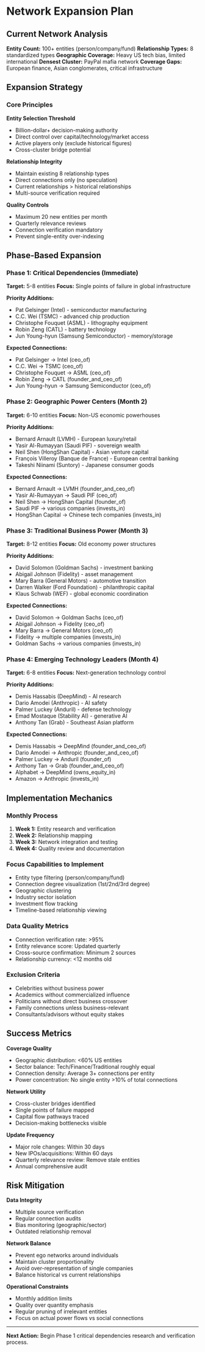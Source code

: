 # Network Expansion Plan

## Current Network Analysis

**Entity Count:** 100+ entities (person/company/fund)
**Relationship Types:** 8 standardized types
**Geographic Coverage:** Heavy US tech bias, limited international
**Densest Cluster:** PayPal mafia network
**Coverage Gaps:** European finance, Asian conglomerates, critical infrastructure

## Expansion Strategy

### Core Principles

**Entity Selection Threshold**
- Billion-dollar+ decision-making authority
- Direct control over capital/technology/market access
- Active players only (exclude historical figures)
- Cross-cluster bridge potential

**Relationship Integrity**
- Maintain existing 8 relationship types
- Direct connections only (no speculation)
- Current relationships > historical relationships
- Multi-source verification required

**Quality Controls**
- Maximum 20 new entities per month
- Quarterly relevance reviews
- Connection verification mandatory
- Prevent single-entity over-indexing

## Phase-Based Expansion

### Phase 1: Critical Dependencies (Immediate)
**Target:** 5-8 entities
**Focus:** Single points of failure in global infrastructure

**Priority Additions:**
- Pat Gelsinger (Intel) - semiconductor manufacturing
- C.C. Wei (TSMC) - advanced chip production
- Christophe Fouquet (ASML) - lithography equipment
- Robin Zeng (CATL) - battery technology
- Jun Young-hyun (Samsung Semiconductor) - memory/storage

**Expected Connections:**
- Pat Gelsinger → Intel (ceo_of)
- C.C. Wei → TSMC (ceo_of)
- Christophe Fouquet → ASML (ceo_of)
- Robin Zeng → CATL (founder_and_ceo_of)
- Jun Young-hyun → Samsung Semiconductor (ceo_of)

### Phase 2: Geographic Power Centers (Month 2)
**Target:** 6-10 entities
**Focus:** Non-US economic powerhouses

**Priority Additions:**
- Bernard Arnault (LVMH) - European luxury/retail
- Yasir Al-Rumayyan (Saudi PIF) - sovereign wealth
- Neil Shen (HongShan Capital) - Asian venture capital
- François Villeroy (Banque de France) - European central banking
- Takeshi Niinami (Suntory) - Japanese consumer goods

**Expected Connections:**
- Bernard Arnault → LVMH (founder_and_ceo_of)
- Yasir Al-Rumayyan → Saudi PIF (ceo_of)
- Neil Shen → HongShan Capital (founder_of)
- Saudi PIF → various companies (invests_in)
- HongShan Capital → Chinese tech companies (invests_in)

### Phase 3: Traditional Business Power (Month 3)
**Target:** 8-12 entities
**Focus:** Old economy power structures

**Priority Additions:**
- David Solomon (Goldman Sachs) - investment banking
- Abigail Johnson (Fidelity) - asset management
- Mary Barra (General Motors) - automotive transition
- Darren Walker (Ford Foundation) - philanthropic capital
- Klaus Schwab (WEF) - global economic coordination

**Expected Connections:**
- David Solomon → Goldman Sachs (ceo_of)
- Abigail Johnson → Fidelity (ceo_of)
- Mary Barra → General Motors (ceo_of)
- Fidelity → multiple companies (invests_in)
- Goldman Sachs → various companies (invests_in)

### Phase 4: Emerging Technology Leaders (Month 4)
**Target:** 6-8 entities
**Focus:** Next-generation technology control

**Priority Additions:**
- Demis Hassabis (DeepMind) - AI research
- Dario Amodei (Anthropic) - AI safety
- Palmer Luckey (Anduril) - defense technology
- Emad Mostaque (Stability AI) - generative AI
- Anthony Tan (Grab) - Southeast Asian platform

**Expected Connections:**
- Demis Hassabis → DeepMind (founder_and_ceo_of)
- Dario Amodei → Anthropic (founder_and_ceo_of)
- Palmer Luckey → Anduril (founder_of)
- Anthony Tan → Grab (founder_and_ceo_of)
- Alphabet → DeepMind (owns_equity_in)
- Amazon → Anthropic (invests_in)

## Implementation Mechanics

### Monthly Process
1. **Week 1:** Entity research and verification
2. **Week 2:** Relationship mapping
3. **Week 3:** Network integration and testing
4. **Week 4:** Quality review and documentation

### Focus Capabilities to Implement
- Entity type filtering (person/company/fund)
- Connection degree visualization (1st/2nd/3rd degree)
- Geographic clustering
- Industry sector isolation
- Investment flow tracking
- Timeline-based relationship viewing

### Data Quality Metrics
- Connection verification rate: >95%
- Entity relevance score: Updated quarterly
- Cross-source confirmation: Minimum 2 sources
- Relationship currency: <12 months old

### Exclusion Criteria
- Celebrities without business power
- Academics without commercialized influence
- Politicians without direct business crossover
- Family connections unless business-relevant
- Consultants/advisors without equity stakes

## Success Metrics

**Coverage Quality**
- Geographic distribution: <60% US entities
- Sector balance: Tech/Finance/Traditional roughly equal
- Connection density: Average 3+ connections per entity
- Power concentration: No single entity >10% of total connections

**Network Utility**
- Cross-cluster bridges identified
- Single points of failure mapped
- Capital flow pathways traced
- Decision-making bottlenecks visible

**Update Frequency**
- Major role changes: Within 30 days
- New IPOs/acquisitions: Within 60 days
- Quarterly relevance review: Remove stale entities
- Annual comprehensive audit

## Risk Mitigation

**Data Integrity**
- Multiple source verification
- Regular connection audits
- Bias monitoring (geographic/sector)
- Outdated relationship removal

**Network Balance**
- Prevent ego networks around individuals
- Maintain cluster proportionality
- Avoid over-representation of single companies
- Balance historical vs current relationships

**Operational Constraints**
- Monthly addition limits
- Quality over quantity emphasis
- Regular pruning of irrelevant entities
- Focus on actual power flows vs social connections

---

**Next Action:** Begin Phase 1 critical dependencies research and verification process.